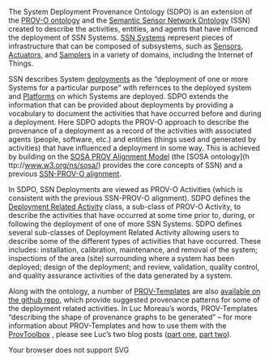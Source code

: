 The System Deployment Provenance Ontology (SDPO) is an extension of the [PROV-O ontology](http://www.w3.org/TR/prov-o/) and the [Semantic Sensor Network Ontology](https://www.w3.org/TR/vocab-ssn/) (SSN) created to describe the activities, entities, and agents that have influenced the deployment of SSN Systems.  [SSN Systems]( https://www.w3.org/TR/vocab-ssn/#SSNSystem) represent pieces of infrastructure that can be composed of subsystems, such as [Sensors]( https://www.w3.org/TR/vocab-ssn/#SOSASensor), [Actuators]( https://www.w3.org/TR/vocab-ssn/#SOSAActuator), and [Samplers](https://www.w3.org/TR/vocab-ssn/#SOSASampler) in a variety of domains, including the Internet of Things.  

SSN describes System [deployments]( https://www.w3.org/TR/vocab-ssn/#SSNDeployment) as the “deployment of one or more Systems for a particular purpose” with refernces to the deployed system and [Platforms](https://www.w3.org/TR/vocab-ssn/#SOSAPlatform) on which Systems are deployed. SDPO extends the information that can be provided about deployments by providing a vocabulary to document the activities that have occurred before and during a deployment.  Here SDPO adopts the PROV-O approach to describe the provenance of a deployment as a record of the activities with associated agents (people, software, etc.) and entities (things used and generated by activities) that have influenced a deployment in some way.  This is achieved by building on the [SOSA PROV Alignment Model]( https://www.w3.org/TR/vocab-ssn/#PROV_Alignment) (the [SOSA ontology](h ttp://www.w3.org/ns/sosa/) provides the core concepts of SSN) and a previous [SSN-PROV-O alignment]( ceur-ws.org/Vol-1401/paper-05.pdf).

In SDPO, SSN Deployments are viewed as PROV-O Activities (which is consistent with the previous SSN-PROV-O alignment).  SDPO defines the [Deployment Related Activity]( https://trustlens.github.io/sdpo/index-en.html#DeploymentRelatedActivity) class, a sub-class of PROV-O Activity, to describe the activities that have occurred at some time prior to, during, or following the deployment of one of more SSN Systems.  SDPO defines several sub-classes of Deployment Related Activity allowing users to describe some of the different types of activities that have occurred.  These includes: installation, calibration, maintenance, and removal of the system; inspections of the area (site) surrounding where a system has been deployed; design of the deployment; and review, validation, quality control, and quality assurance activities of the data generated by a system.  

Along with the ontology, a number of [PROV-Templates]( https://provenance.ecs.soton.ac.uk/prov-template/) are also [available on the github repo]( https://github.com/TrustLens/sdpo/tree/master/prov-templates/templates), which provide suggested provenance patterns for some of the deployment related activities.  In Luc Moreau’s words, PROV-Templates “describing the shape of provenance graphs to be generated” – for more information about PROV-Templates and how to use them with the [ProvToolbox]( http://lucmoreau.github.io/ProvToolbox/) , please see Luc’s two blog posts ([part one](https://lucmoreau.wordpress.com/2015/07/30/provtoolbox-tutorial-4-templates-for-provenance-part-1/), [part two](https://lucmoreau.wordpress.com/2015/08/03/provtoolbox-tutorial-4-templates-for-provenance-part-2/)).
   
<object type="image/svg+xml" data="docs-resources/installexample.svg">
  Your browser does not support SVG
</object>
